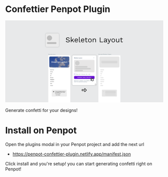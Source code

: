 # Confettier Penpot Plugin

![Cover image](public/content/cover.png)

Generate confetti for your designs!

# Install on Penpot

Open the plugins modal in your Penpot project and add the next url

- https://penpot-confettier-plugin.netlify.app/manifest.json

Click install and you're setup! you can start generating confetti right on Penpot!
